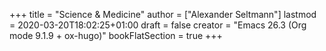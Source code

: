 +++
title = "Science & Medicine"
author = ["Alexander Seltmann"]
lastmod = 2020-03-20T18:02:25+01:00
draft = false
creator = "Emacs 26.3 (Org mode 9.1.9 + ox-hugo)"
bookFlatSection = true
+++
